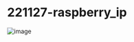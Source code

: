 # 221127-raspberry_ip

![image](https://user-images.githubusercontent.com/29503046/204163865-762d1b8e-f04d-4db9-b60f-4310b00e0bc3.png)
